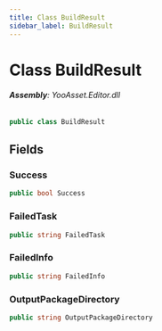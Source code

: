 ```yaml
---
title: Class BuildResult
sidebar_label: BuildResult
---
```

# Class BuildResult


###### **Assembly**: YooAsset.Editor.dll

```csharp title="Declaration"
public class BuildResult
```
## Fields
### Success


```csharp title="Declaration"
public bool Success
```
### FailedTask


```csharp title="Declaration"
public string FailedTask
```
### FailedInfo


```csharp title="Declaration"
public string FailedInfo
```
### OutputPackageDirectory


```csharp title="Declaration"
public string OutputPackageDirectory
```
